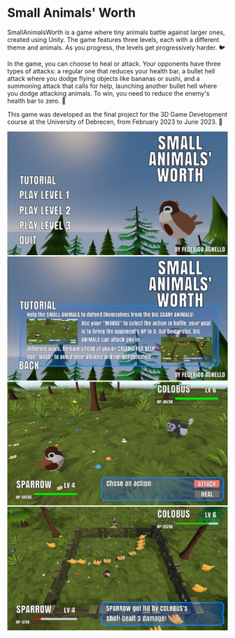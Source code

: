 # Small Animals' Worth

SmallAnimalsWorth is a game where tiny animals battle against larger ones, created using Unity. The game features three levels, each with a different theme and animals. As you progress, the levels get progressively harder. 🐦

In the game, you can choose to heal or attack. Your opponents have three types of attacks: a regular one that reduces your health bar, a bullet hell attack where you dodge flying objects like bananas or sushi, and a summoning attack that calls for help, launching another bullet hell where you dodge attacking animals. To win, you need to reduce the enemy's health bar to zero. 🦎

This game was developed as the final project for the 3D Game Development course at the University of Debrecen, from February 2023 to June 2023. 🐠

<div>
  <img src="https://github.com/FedeDC512/SmallAnimalsWorth/blob/main/images/Menu.png" alt="Menu">
  <img src="https://github.com/FedeDC512/SmallAnimalsWorth/blob/main/images/Tutorial.png" alt="Tutorial">
  <img src="https://github.com/FedeDC512/SmallAnimalsWorth/blob/main/images/Level.png" alt="Level 1">
  <img src="https://github.com/FedeDC512/SmallAnimalsWorth/blob/main/images/Attack.png" alt="Banana Attack">
</div>
